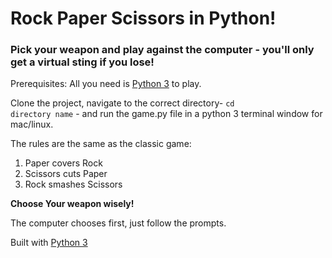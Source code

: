 # Rock Paper Scissors in Python!

### Pick your weapon and play against the computer - you'll only get a virtual sting if you lose!

Prerequisites: All you need is [Python 3](http://www.python.org/download/releases/3.0) to play.

Clone the project, navigate to the correct directory- <code>cd directory name</code> - and run the game.py file in a python 3 terminal window for mac/linux.

The rules are the same as the classic game:

1. Paper covers Rock
2. Scissors cuts Paper
3. Rock smashes Scissors

**Choose Your weapon wisely!**

The computer chooses first, just follow the prompts.

Built with [Python 3](http://www.python.org/download/releases/3.0)